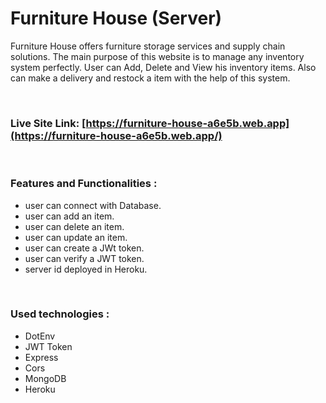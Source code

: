 # Furniture House (Server)

<p> 
    Furniture House offers furniture storage services and supply chain solutions. The main purpose of this website is to manage any inventory system perfectly. User can Add, Delete and View his inventory items. Also can make a delivery and restock a item with the help of this system. 
</p>

<br>

### Live Site Link: [https://furniture-house-a6e5b.web.app](https://furniture-house-a6e5b.web.app/)

<br>

### Features and Functionalities :
- user can connect with Database.
- user can add an item.
- user can delete an item.
- user can update an item.
- user can create a JWt token.
- user can verify a JWT token.
- server id deployed in Heroku.

<br>

### Used technologies :
- DotEnv
- JWT Token
- Express
- Cors
- MongoDB
- Heroku